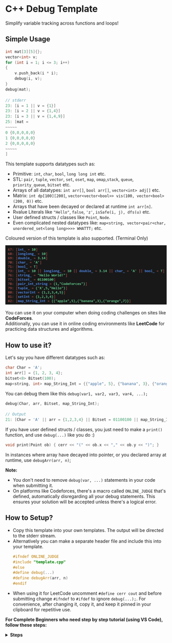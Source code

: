 # C++ Debug Template
Simplify variable tracking across functions and loops!

## Simple Usage 
```c++
int mat[3][5]{};
vector<int> v;
for (int i = 1; i <= 3; i++)
{
    v.push_back(i * i);
    debug(i, v);
}
debug(mat);

// stderr
23: [i = 1 || v = {1}]
23: [i = 2 || v = {1,4}]
23: [i = 3 || v = {1,4,9}]
25: [mat = 
~~~~~
0 {0,0,0,0,0}
1 {0,0,0,0,0}
2 {0,0,0,0,0}
~~~~~
]
```
This template supports datatypes such as:

- Primitive: `int`, `char`, `bool`, `long long int` etc.
- STL: `pair`, `tuple`, `vector`, `set`, `oset`, `map`, `omap`,`stack`, `queue`, `priority_queue`, `bitset` etc.
- Arrays of all datatypes: `int arr[]`, `bool arr[]`, `vector<int> adj[]` etc.
- Matrix: `int dp[100][200]`, `vector<vector<bool>> vis(100, vector<bool> (200, 0))` etc.
- Arrays that have been decayed or declared at runtime `int arr[n]`.
- Rvalue Literals like `"Hello"`, `false`, `'z'`, `isSafe(i, j), dfs(u)` etc. 
- User defined structs / classes like `Point`, `Node`. 
- Even complicated nested datatypes like: `map<string, vector<pair<char, unordered_set<long long>>>> WHATTT;` etc.

Coloured version of this template is also supported. (Terminal Only)

<img src="colouredTemplate.png">

You can use it on your computer when doing coding challenges on sites like **CodeForces**. <br>
Additionally, you can use it in online coding environments like **LeetCode** for practicing data structures and algorithms.

## How to use it?

Let's say you have different datatypes such as:
```c++
char Char = 'A';
int arr[] = {1, 2, 3, 4};
bitset<8> Bitset(100);
map<string, int> map_String_Int = {{"apple", 5}, {"banana", 3}, {"orange", 7}};
```
You can debug them like this `debug(var1, var2, var3, var4, ...);`
```c++ 
debug(Char, arr, Bitset, map_String_Int);

// Output
21: [Char = 'A' || arr = {1,2,3,4} || Bitset = 01100100 || map_String_Int = {("apple",5),("banana",3),("orange",7)}]
```
If you have user defined structs / classes, you just need to make a `print()` function, and use `debug(...)` like you do :)
```c++
void print(Point ob) { cerr << "(" << ob.x << "," << ob.y << ")"; }
```

In instances where array have decayed into pointer, or you declared array at runtime, use `debugArr(arr, n)`;

**Note:**


- You don't need to remove `debug(var, ...)` statements in your code when submitting it. <br>
- On platforms like Codeforces, there's a macro called `ONLINE_JUDGE` that's defined, automatically disregarding all your debug statements. This ensures your solution will be accepted unless there's a logical error.
  
## How to Setup?

- Copy this template into your own templates. The output will be directed to the stderr stream.
- Alternatively you can make a separate header file and include this into your template.
  ```c++
  #ifndef ONLINE_JUDGE
  #include "template.cpp"
  #else
  #define debug(...)
  #define debugArr(arr, n)
  #endif
  ```
- When using it for LeetCode uncomment `#define cerr cout` and before submitting change `#ifndef` to `#ifdef` to ignore `debug(...);`. For convenience, after changing it, copy it, and keep it pinned in your clipboard for repetitive use.

**For Complete Beginners who need step by step tutorial (using VS Code), follow these steps:**
<details>
  <summary> <strong> Steps </strong> </summary>
  
  1. Open VS Code
  2. In your workspace, create a file _template.cpp_
  3. Copy content of one of my _template.cpp_ into your _template.cpp_
  4. Press **Ctrl + Shift + P** to open Command Pallete
  5. Search **Configure User Snippet** and click on _cpp.json_
  6. Now copy the content of my _cpp.json_ into your _cpp.json_ file
  7. Now you have configured your user snippets. Create a _main.cpp_ file and type **wow** and press TAB!!! Magic!!! <br>

  Additionally, you can install `Competitive Programming Helper` extension from VS Code to make your journey easy.

  Now for LeetCode

  1. Uncomment `#define cerr cout` and copy this template
  2. Keep it pinned in your clipboard. If you are using windows, you can press **Win + V** to open clipboard.
  3. When solving DSA problems in LeetCode, paste this above `class Solution` and use debug normally.
  4. Before submitting, change `#ifndef` to `#ifdef` to ignore `debug(...);`.
</details>